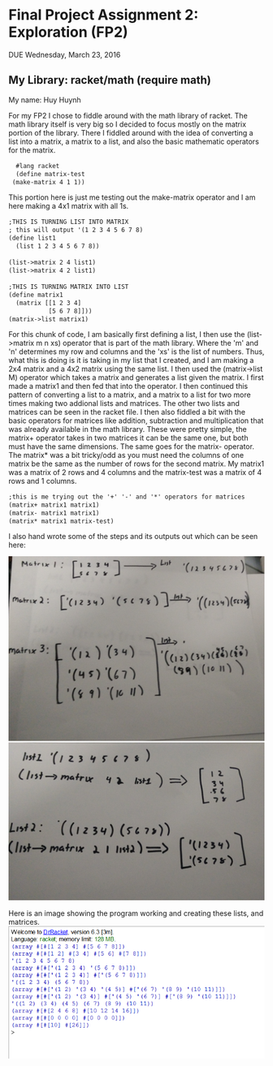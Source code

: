 # Final Project Assignment 2: Exploration (FP2)
DUE Wednesday, March 23, 2016


## My Library: racket/math (require math)
My name: Huy Huynh

  For my FP2 I chose to fiddle around with the math library of racket. The math library itself is very big so I decided to focus mostly on the matrix portion of the library. There I fiddled around with the idea of converting a list into a matrix, a matrix to a list, and also the basic mathematic operators for the matrix. 
```racket
  #lang racket
  (define matrix-test
 (make-matrix 4 1 1)) 
```
This portion here is just me testing out the make-matrix operator and I am here making a 4x1 matrix with all 1s. 
```racket
;THIS IS TURNING LIST INTO MATRIX
; this will output '(1 2 3 4 5 6 7 8)
(define list1
  (list 1 2 3 4 5 6 7 8))

(list->matrix 2 4 list1)               
(list->matrix 4 2 list1)

;THIS IS TURNING MATRIX INTO LIST
(define matrix1
  (matrix [[1 2 3 4]
           [5 6 7 8]]))
(matrix->list matrix1)
```
  For this chunk of code, I am basically first defining a list, I then use the (list->matrix m n xs) operator that is part of the math library. Where the 'm' and 'n' determines my row and columns and the 'xs' is the list of numbers. Thus, what this is doing is it is taking in my list that I created, and I am making a 2x4 matrix and a 4x2 matrix using the same list. I then used the (matrix->list M) operator which takes a matrix and generates a list given the matrix. I first made a matrix1 and then fed that into the operator. I then continued this pattern of converting a list to a matrix, and a matrix to a list for two more times making two addional lists and matrices. The other two lists and matrices can be seen in the racket file.
 I then also fiddled a bit with the basic operators for matrices like addition, subtraction and multiplication that was already available in the math library. These were pretty simple, the matrix+ operator takes in two matrices it can be the same one, but both must have the same dimensions. The same goes for the matrix- operator. The matrix* was a bit tricky/odd as you must need the columns of one matrix be the same as the number of rows for the second matrix. My matrix1 was a matrix of 2 rows and 4 columns and the matrix-test was a matrix of 4 rows and 1 columns. 
 ```racket
 ;this is me trying out the '+' '-' and '*' operators for matrices
(matrix+ matrix1 matrix1) 
(matrix- matrix1 matrix1)
(matrix* matrix1 matrix-test)
```

I also hand wrote some of the steps and its outputs out which can be seen here:

![Alt Text](https://github.com/HuyH0114/FP2/blob/master/Example%20Diagram1.jpg)
![Alt Text](https://github.com/HuyH0114/FP2/blob/master/Example%20diagram2.jpg)

Here is an image showing the program working and creating these lists, and matrices. 
![Alt Text](https://github.com/HuyH0114/FP2/blob/master/Output.PNG)

<!-- Links -->
[schedule]: https://github.com/oplS16projects/FP-Schedule
[markdown]: https://help.github.com/articles/markdown-basics/
[forking]: https://guides.github.com/activities/forking/
[ref-clone]: http://gitref.org/creating/#clone
[ref-commit]: http://gitref.org/basic/#commit
[ref-push]: http://gitref.org/remotes/#push
[pull-request]: https://help.github.com/articles/creating-a-pull-request
